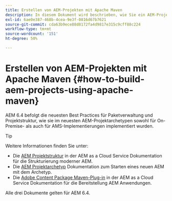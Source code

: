 ```yaml
---
title: Erstellen von AEM-Projekten mit Apache Maven
description: In diesem Dokument wird beschrieben, wie Sie ein AEM-Projekt einrichten, das auf Apache Maven basiert
exl-id: 6ae0e387-468b-4cea-9e3f-0816d67b7621
source-git-commit: cda63b9ece88d8172fa4d9817e315c9cff88c224
workflow-type: tm+mt
source-wordcount: '151'
ht-degree: 50%

---
```


# Erstellen von AEM-Projekten mit Apache Maven {#how-to-build-aem-projects-using-apache-maven}

AEM 6.4 befolgt die neuesten Best Practices für Paketverwaltung und Projektstruktur, wie sie im neuesten AEM-Projektarchetypen sowohl für On-Premise- als auch für AMS-Implementierungen implementiert wurden.

>[!TIP]
>
>Weitere Informationen finden Sie unter:
>
>* Die [AEM Projektstruktur](https://docs.adobe.com/content/help/de-DE/experience-manager-cloud-service/implementing/developing/aem-project-content-package-structure.html) in der AEM as a Cloud Service Dokumentation für die Strukturierung moderner AEM.
>* Die [AEM Projektarchetyp](https://docs.adobe.com/content/help/de-DE/experience-manager-core-components/using/developing/archetype/overview.html) Dokumentation zum Starten eines neuen AEM mit dem Archetyp.
>* Die [Adobe Content Package Maven-Plug-in](https://experienceleague.adobe.com/docs/experience-manager-cloud-service/implementing/developer-tools/maven-plugin.html#developer-tools) in der AEM as a Cloud Service Dokumentation für die Bereitstellung AEM Anwendungen.
>
>Alle drei Dokumente gelten für AEM 6.4.
